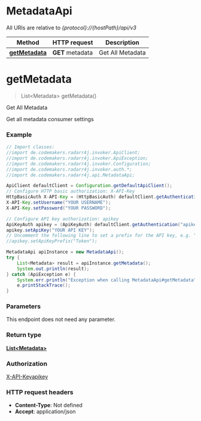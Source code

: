 # MetadataApi

All URIs are relative to *{protocol}://{hostPath}/api/v3*

Method | HTTP request | Description
------------- | ------------- | -------------
[**getMetadata**](MetadataApi.md#getMetadata) | **GET** metadata | Get All Metadata

<a name="getMetadata"></a>
# **getMetadata**
> List&lt;Metadata&gt; getMetadata()

Get All Metadata

Get all metadata consumer settings

### Example
```java
// Import classes:
//import de.codemakers.radarr4j.invoker.ApiClient;
//import de.codemakers.radarr4j.invoker.ApiException;
//import de.codemakers.radarr4j.invoker.Configuration;
//import de.codemakers.radarr4j.invoker.auth.*;
//import de.codemakers.radarr4j.api.MetadataApi;

ApiClient defaultClient = Configuration.getDefaultApiClient();
// Configure HTTP basic authorization: X-API-Key
HttpBasicAuth X-API-Key = (HttpBasicAuth) defaultClient.getAuthentication("X-API-Key");
X-API-Key.setUsername("YOUR USERNAME");
X-API-Key.setPassword("YOUR PASSWORD");

// Configure API key authorization: apikey
ApiKeyAuth apikey = (ApiKeyAuth) defaultClient.getAuthentication("apikey");
apikey.setApiKey("YOUR API KEY");
// Uncomment the following line to set a prefix for the API key, e.g. "Token" (defaults to null)
//apikey.setApiKeyPrefix("Token");

MetadataApi apiInstance = new MetadataApi();
try {
    List<Metadata> result = apiInstance.getMetadata();
    System.out.println(result);
} catch (ApiException e) {
    System.err.println("Exception when calling MetadataApi#getMetadata");
    e.printStackTrace();
}
```

### Parameters
This endpoint does not need any parameter.

### Return type

[**List&lt;Metadata&gt;**](Metadata.md)

### Authorization

[X-API-Key](../README.md#X-API-Key)[apikey](../README.md#apikey)

### HTTP request headers

 - **Content-Type**: Not defined
 - **Accept**: application/json


